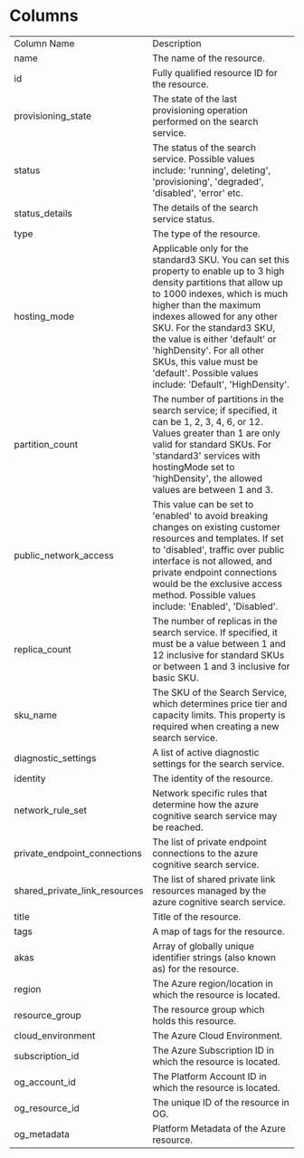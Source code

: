 # Columns  

<table>
	<tr><td>Column Name</td><td>Description</td></tr>
	<tr><td>name</td><td>The name of the resource.</td></tr>
	<tr><td>id</td><td>Fully qualified resource ID for the resource.</td></tr>
	<tr><td>provisioning_state</td><td>The state of the last provisioning operation performed on the search service.</td></tr>
	<tr><td>status</td><td>The status of the search service. Possible values include: &#39;running&#39;, deleting&#39;, &#39;provisioning&#39;, &#39;degraded&#39;, &#39;disabled&#39;, &#39;error&#39; etc.</td></tr>
	<tr><td>status_details</td><td>The details of the search service status.</td></tr>
	<tr><td>type</td><td>The type of the resource.</td></tr>
	<tr><td>hosting_mode</td><td>Applicable only for the standard3 SKU. You can set this property to enable up to 3 high density partitions that allow up to 1000 indexes, which is much higher than the maximum indexes allowed for any other SKU. For the standard3 SKU, the value is either &#39;default&#39; or &#39;highDensity&#39;. For all other SKUs, this value must be &#39;default&#39;. Possible values include: &#39;Default&#39;, &#39;HighDensity&#39;.</td></tr>
	<tr><td>partition_count</td><td>The number of partitions in the search service; if specified, it can be 1, 2, 3, 4, 6, or 12. Values greater than 1 are only valid for standard SKUs. For &#39;standard3&#39; services with hostingMode set to &#39;highDensity&#39;, the allowed values are between 1 and 3.</td></tr>
	<tr><td>public_network_access</td><td>This value can be set to &#39;enabled&#39; to avoid breaking changes on existing customer resources and templates. If set to &#39;disabled&#39;, traffic over public interface is not allowed, and private endpoint connections would be the exclusive access method. Possible values include: &#39;Enabled&#39;, &#39;Disabled&#39;.</td></tr>
	<tr><td>replica_count</td><td>The number of replicas in the search service. If specified, it must be a value between 1 and 12 inclusive for standard SKUs or between 1 and 3 inclusive for basic SKU.</td></tr>
	<tr><td>sku_name</td><td>The SKU of the Search Service, which determines price tier and capacity limits. This property is required when creating a new search service.</td></tr>
	<tr><td>diagnostic_settings</td><td>A list of active diagnostic settings for the search service.</td></tr>
	<tr><td>identity</td><td>The identity of the resource.</td></tr>
	<tr><td>network_rule_set</td><td>Network specific rules that determine how the azure cognitive search service may be reached.</td></tr>
	<tr><td>private_endpoint_connections</td><td>The list of private endpoint connections to the azure cognitive search service.</td></tr>
	<tr><td>shared_private_link_resources</td><td>The list of shared private link resources managed by the azure cognitive search service.</td></tr>
	<tr><td>title</td><td>Title of the resource.</td></tr>
	<tr><td>tags</td><td>A map of tags for the resource.</td></tr>
	<tr><td>akas</td><td>Array of globally unique identifier strings (also known as) for the resource.</td></tr>
	<tr><td>region</td><td>The Azure region/location in which the resource is located.</td></tr>
	<tr><td>resource_group</td><td>The resource group which holds this resource.</td></tr>
	<tr><td>cloud_environment</td><td>The Azure Cloud Environment.</td></tr>
	<tr><td>subscription_id</td><td>The Azure Subscription ID in which the resource is located.</td></tr>
	<tr><td>og_account_id</td><td>The Platform Account ID in which the resource is located.</td></tr>
	<tr><td>og_resource_id</td><td>The unique ID of the resource in OG.</td></tr>
	<tr><td>og_metadata</td><td>Platform Metadata of the Azure resource.</td></tr>
</table>